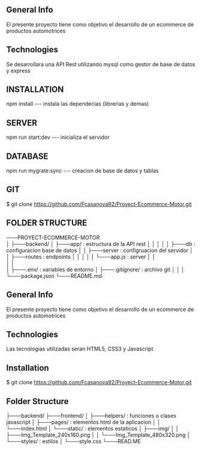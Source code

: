## General Info

El presente proyecto tiene como objetivo el desarrollo de un ecommerce de productos automotrices

## Technologies
Se desarrollara una API Rest utilizando mysql como gestor de base de datos y express


## INSTALLATION

npm install   ---   instala las dependecias (librerias y demas)


## SERVER

npm run start:dev --- inicializa el servidor


## DATABASE

npm run mygrate:sync --- creacion de base de datos y tablas


## GIT

$ git clone https://github.com/Fcasanova92/Proyect-Ecommerce-Motor.git


## FOLDER STRUCTURE

───PROYECT-ECOMMERCE-MOTOR  
│
├───backend/
│   ├───app/ : estructura de la API rest
│   │      │
│   │      ├───db : configuracion base de datos
│   │      ├───server : configruacion del servidor
│   │      ├───routes : endpoints 
│   │      │
│   │      └───app.js : server
│   │    
│   │  
│   ├───.env/ : variables de entorno
│   ├───.gitignore/ : archivo git
│   │
│   └───package.json
└───README.md


## General Info

El presente proyecto tiene como objetivo el desarrollo de un ecommerce de productos automotrices

## Technologies

Las tecnologias utilizadas seran HTML5, CSS3 y Javascript

## Installation

$ git clone https://github.com/Fcasanova92/Proyect-Ecommerce-Motor.git

## Folder Structure

├───backend/
├───frontend/
│   ├───helpers/ : funciones o clases javascript
│   ├───pages/ : elementos html de la aplicacion
│   │   └───index.html
│   └───static/ : elementos estaticos
│       ├───img/
│       │   ├───Img_Template_240x160.png
│       │   └───Img_Template_480x320.png
│       └───styles/ : estilos
│           └───style.css
└───READ.ME